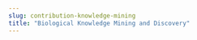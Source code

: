 ```yaml
---
slug: contribution-knowledge-mining
title: "Biological Knowledge Mining and Discovery"
---
```



<style>
    @media only screen and (max-width: 768px) {
        td {
            display: block;
        }
    }
</style>
